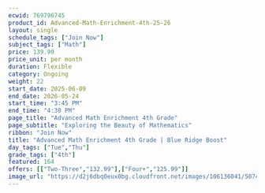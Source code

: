 ```yaml
---
ecwid: 769796745
product_id: Advanced-Math-Enrichment-4th-25-26
layout: single
schedule_tags: ["Join Now"]
subject_tags: ["Math"]
price: 139.99
price_unit: per month
duration: Flexible
category: Ongoing
weight: 22
start_date: 2025-06-09
end_date: 2026-05-24
start_time: "3:45 PM"
end_time: "4:30 PM"
page_title: "Advanced Math Enrichment 4th Grade"
page_subtitle: "Exploring the Beauty of Mathematics"
ribbon: "Join Now"
title: "Advanced Math Enrichment 4th Grade | Blue Ridge Boost"
day_tags: ["Tue","Thu"]
grade_tags: ["4th"]
featured: 164
offers: [["Two-Three","132.99"],["Four+","125.99"]]
image_url: "https://d2j6dbq0eux0bg.cloudfront.net/images/106136041/5074147396.png"
---
```

